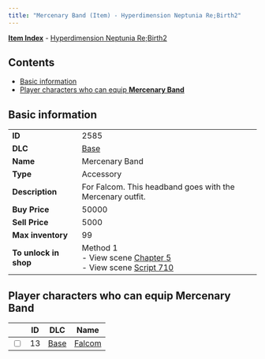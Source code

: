 ```yaml
---
title: "Mercenary Band (Item) - Hyperdimension Neptunia Re;Birth2"
---
```


[**Item Index**](/neptunia/rb2/item/index.html) - [Hyperdimension Neptunia Re;Birth2](/neptunia/rb2)

## Contents

- [Basic information](#basic-information)
- [Player characters who can equip **Mercenary Band**](#player-characters-who-can-equip-mercenary-band)

## Basic information

|   |   |
| -- | -- |
| **ID** | 2585 |
| **DLC** | [Base](/neptunia/rb2/dlc/0-base.html) |
| **Name** | Mercenary Band |
| **Type** | Accessory |
| **Description** | For Falcom. This headband goes with the Mercenary outfit. |
| **Buy Price** | 50000 |
| **Sell Price** | 5000 |
| **Max inventory** | 99 |
| **To unlock in shop** | Method 1<br />- View scene [Chapter 5](/neptunia/rb2/scene/0-351-chapter-5.html)<br />- View scene [Script 710](/neptunia/rb2/scene/0-710-script-710.html) |

## Player characters who can equip **Mercenary Band**

|    | ID | DLC | Name |
| -- | -- | --- | ---- |
| <input type="checkbox" id="rb2-player-0-13" class="trackbox" /> | 13 | [Base](/neptunia/rb2/dlc/0-base.html) | [Falcom](/neptunia/rb2/player/0-13-falcom.html) |